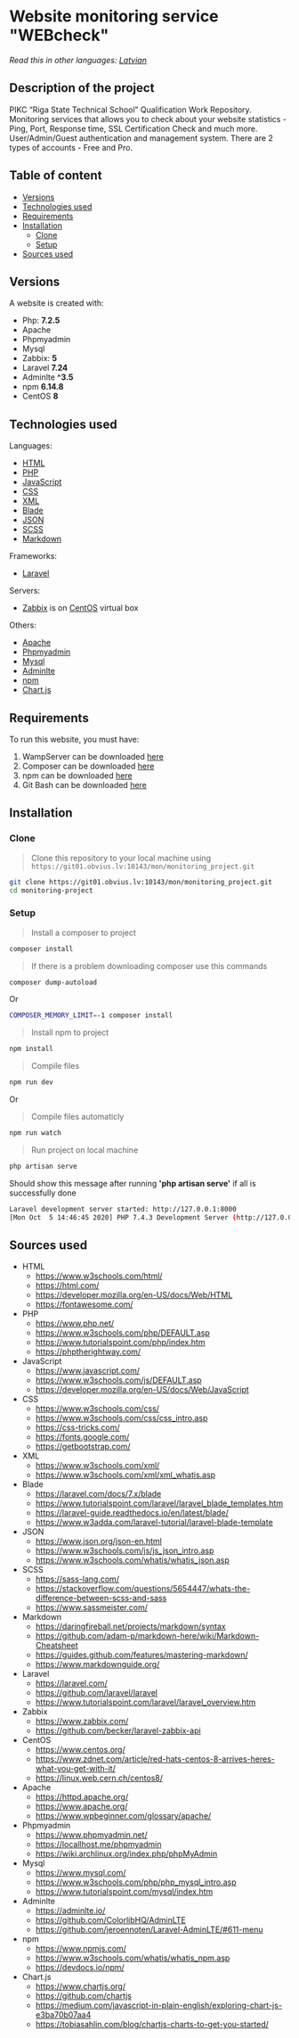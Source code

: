 # Website monitoring service "WEBcheck"

*Read this in other languages: [Latvian](README.lv.md)*

## Description of the project
PIKC “Riga State Technical School” Qualification Work Repository. Monitoring services that allows you to check about
your website statistics - Ping, Port, Response time, SSL Certification Check and much more. User/Admin/Guest authentication 
and management system. There are 2 types of accounts - Free and Pro.

## Table of content
 - [Versions](#versions)
 - [Technologies used](#technologies-used)
 - [Requirements](#requirements)
 - [Installation](#installation)
   - [Clone](#clone)
   - [Setup](#setup)
 - [Sources used](#sources-used)

## Versions
A website is created with:
 - Php: **7.2.5**
 - Apache
 - Phpmyadmin 
 - Mysql
 - Zabbix: **5**
 - Laravel **7.24**
 - Adminlte **^3.5**
 - npm **6.14.8**
 - CentOS **8**

## Technologies used

Languages:
- [HTML](https://en.wikipedia.org/wiki/HTML)
- [PHP](https://en.wikipedia.org/wiki/PHP)
- [JavaScript](https://en.wikipedia.org/wiki/JavaScript)
- [CSS](https://en.wikipedia.org/wiki/CSS)
- [XML](https://en.wikipedia.org/wiki/XML)
- [Blade](https://laravel-guide.readthedocs.io/en/latest/blade/)
- [JSON](https://en.wikipedia.org/wiki/JSON)
- [SCSS](https://en.wikipedia.org/wiki/Sass_(stylesheet_language))
- [Markdown](https://en.wikipedia.org/wiki/Markdown)

Frameworks:
- [Laravel](https://en.wikipedia.org/wiki/Laravel)

Servers:
- [Zabbix](https://en.wikipedia.org/wiki/Zabbix) is on [CentOS](https://en.wikipedia.org/wiki/CentOS) virtual box

Others:
- [Apache](https://en.wikipedia.org/wiki/Apache_HTTP_Server)
- [Phpmyadmin](https://en.wikipedia.org/wiki/PhpMyAdmin)
- [Mysql](https://en.wikipedia.org/wiki/MySQL)
- [Adminlte](https://adminlte.io/)
- [npm](https://en.wikipedia.org/wiki/Npm_(software))
- [Chart.js](https://www.chartjs.org/)

## Requirements

To run this website, you must have:

1. WampServer can be downloaded [here](https://www.wampserver.com/en/#download-wrapper)
2. Composer can be downloaded [here](https://getcomposer.org/download/)
3. npm can be downloaded [here](https://www.npmjs.com/get-npm)
3. Git Bash can be downloaded [here](https://git-scm.com/downloads)

## Installation

### Clone

> Clone this repository to your local machine using `https://git01.obvius.lv:10143/mon/monitoring_project.git`

```bash
git clone https://git01.obvius.lv:10143/mon/monitoring_project.git
cd monitoring-project
```

### Setup

> Install a composer to project
```bash
composer install 
```

> If there is a problem downloading composer use this commands
```bash
composer dump-autoload
```

Or

```bash
COMPOSER_MEMORY_LIMIT=-1 composer install
```

> Install npm to project
```bash
npm install
```

> Compile files
```bash
npm run dev
```

Or

> Compile files automaticly
```bash
npm run watch
```

> Run project on local machine
```bash
php artisan serve
```

Should show this message after running **'php artisan serve'** if all is successfully done

```bash
Laravel development server started: http://127.0.0.1:8000
[Mon Oct  5 14:46:45 2020] PHP 7.4.3 Development Server (http://127.0.0.1:8000) started
```

## Sources used

- HTML
    - https://www.w3schools.com/html/
    - https://html.com/
    - https://developer.mozilla.org/en-US/docs/Web/HTML
    - https://fontawesome.com/
- PHP
    - https://www.php.net/
    - https://www.w3schools.com/php/DEFAULT.asp
    - https://www.tutorialspoint.com/php/index.htm
    - https://phptherightway.com/
- JavaScript
    - https://www.javascript.com/
    - https://www.w3schools.com/js/DEFAULT.asp
    - https://developer.mozilla.org/en-US/docs/Web/JavaScript
- CSS
    - https://www.w3schools.com/css/
    - https://www.w3schools.com/css/css_intro.asp
    - https://css-tricks.com/
    - https://fonts.google.com/
    - https://getbootstrap.com/
- XML
    - https://www.w3schools.com/xml/
    - https://www.w3schools.com/xml/xml_whatis.asp
- Blade
    - https://laravel.com/docs/7.x/blade
    - https://www.tutorialspoint.com/laravel/laravel_blade_templates.htm
    - https://laravel-guide.readthedocs.io/en/latest/blade/
    - https://www.w3adda.com/laravel-tutorial/laravel-blade-template
- JSON
    - https://www.json.org/json-en.html
    - https://www.w3schools.com/js/js_json_intro.asp
    - https://www.w3schools.com/whatis/whatis_json.asp
- SCSS
    - https://sass-lang.com/
    - https://stackoverflow.com/questions/5654447/whats-the-difference-between-scss-and-sass
    - https://www.sassmeister.com/
- Markdown
    - https://daringfireball.net/projects/markdown/syntax
    - https://github.com/adam-p/markdown-here/wiki/Markdown-Cheatsheet
    - https://guides.github.com/features/mastering-markdown/
    - https://www.markdownguide.org/
- Laravel
    - https://laravel.com/
    - https://github.com/laravel/laravel
    - https://www.tutorialspoint.com/laravel/laravel_overview.htm
- Zabbix
    - https://www.zabbix.com/
    - https://github.com/becker/laravel-zabbix-api
- CentOS
    - https://www.centos.org/
    - https://www.zdnet.com/article/red-hats-centos-8-arrives-heres-what-you-get-with-it/
    - https://linux.web.cern.ch/centos8/
- Apache
    - https://httpd.apache.org/
    - https://www.apache.org/
    - https://www.wpbeginner.com/glossary/apache/
- Phpmyadmin
    - https://www.phpmyadmin.net/
    - https://locallhost.me/phpmyadmin
    - https://wiki.archlinux.org/index.php/phpMyAdmin
- Mysql
    - https://www.mysql.com/
    - https://www.w3schools.com/php/php_mysql_intro.asp
    - https://www.tutorialspoint.com/mysql/index.htm
- Adminlte
    - https://adminlte.io/
    - https://github.com/ColorlibHQ/AdminLTE
    - https://github.com/jeroennoten/Laravel-AdminLTE/#611-menu
- npm
    - https://www.npmjs.com/
    - https://www.w3schools.com/whatis/whatis_npm.asp
    - https://devdocs.io/npm/
- Chart.js
    - https://www.chartjs.org/
    - https://github.com/chartjs
    - https://medium.com/javascript-in-plain-english/exploring-chart-js-e3ba70b07aa4
    - https://tobiasahlin.com/blog/chartjs-charts-to-get-you-started/


